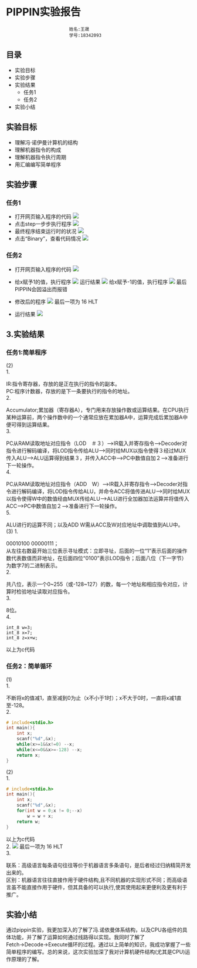 #    PIPPIN实验报告           
~~~
                        姓名:王晟 
                        学号:18342093
~~~
## 目录
- 实验目标
- 实验步骤
- 实验结果
    - 任务1
    - 任务2
- 实验小结
## 实验目标
* 理解冯·诺伊曼计算机的结构
* 理解机器指令的构成
* 理解机器指令执行周期
* 用汇编编写简单程序
## 实验步骤
### 任务1


* 打开网页输入程序的代码
![](images/lab07/ex1pic1.png)
* 点击step一步步执行程序
![](images/lab07/ex1pic2.png)
* 最终程序结束运行时的状况
![](images/lab07/ex1pic3.png)
* 点击“Binary”，查看代码情况
![](images/lab07/ex1pic4.png)
### 任务2


* 打开网页输入程序的代码
![](images/lab07/ex2pic1.png)
* 给x赋予1的值，执行程序
![](images/lab07/ex2pic2.png)
运行结果
![](images/lab07/ex2pic3.png)
给x赋予-1的值，执行程序
![](images/lab07/ex2pic4.png)
最后PIPPIN会因溢出而报错
* 修改后的程序
![](images/lab07/ex2pic5.png)
最后一项为  16   HLT  

* 运行结果
![](images/lab07/ex2pic6.png)
## 3.实验结果
### 任务1:简单程序
(2)   
1.

IR:指令寄存器，存放的是正在执行的指令的副本。   
PC:程序计数器，存放的是下一条要执行的指令的地址。  
2.

Accumulator;累加器（寄存器A），专门用来存放操作数或运算结果。在CPU执行某种运算前，两个操作数中的一个通常应放在累加器A中，运算完成后累加器A中便可得到运算结果。  
3.

PC从RAM读取地址对应指令（LOD　＃３）-->IR载入并寄存指令-->Decoder对指令进行解码编译，将LOD指令传给ALU-->同时给MUX以指令使得３经过MUX传入ALU-->ALU运算得到结果３，并传入ACC中-->PC中数值自加２-->准备进行下一轮操作。  
4.

PC从RAM读取地址对应指令（ADD　W）-->IR载入并寄存指令-->Decoder对指令进行解码编译，将LOD指令传给ALU，并命令ACC将值传进ALU-->同时给MUX以指令使得W中的数值经由MUX传给ALU-->ALU进行全加器加法运算并将值传入ACC-->PC中数值自加２-->准备进行下一轮操作。  
5.

ALU进行的运算不同；以及ADD W需从ACC及W对应地址中调取值到ALU中。   
(3)
1.

00010100 00000111；  
从左往右数最开始三位表示寻址模式：立即寻址，后面的一位“1”表示后面的操作数代表数值而非地址，在后面四位“0100”表示LOD指令；后面八位（下一字节）为数字7的二进制表示。  
2.

共八位，表示一个0~255（或-128~127）的数，每一个地址和相应指令对应，计算时检验地址读取对应指令。  
3.

8位。  
4.
~~~
int_8 w=3;  
int_8 x=7;  
int_8 z=x+w;
~~~
以上为c代码
### 任务2：简单循环
(1)  
1.

不断将x的值减1，直至减到0为止（x不小于1时）；x不大于0时，一直将x减1直至-128。  
2.
```c
# include<stdio.h>
int main(){
    int x;
    scanf("%d",&x);
    while(x>=1&&x!=0) --x;
    while(x<=0&&x>=-128) --x;
    return x;
}
```   

(2)  
1.
```c
# include<stdio.h>
int main(){
    int x;
    scanf("%d",&x);
    for(int w = 0;x != 0;--x)
        w = w + x;
    return w;
}
```    
以上为c代码  
2.
![](images/lab07/ex2pic5.png)
最后一项为  16   HLT   
3.

联系：高级语言每条语句往往等价于机器语言多条语句，是后者经过归纳精简开发出来的。  
区别：机器语言往往直接作用于硬件结构,且不同机器的实现形式不同；而高级语言虽不能直接作用于硬件，但其具备的可以执行,使其使用起来更便利及更有利于推广。
## 实验小结
通过pippin实验，我更加深入的了解了冯.诺依曼体系结构，以及CPU各组件的具体功能，并了解了运算如何通过线路得以实现。我同时了解了Fetch→Decode→Execute循环的过程。通过以上简单的知识，我成功掌握了一些简单程序的编写。总的来说，这次实验加深了我对计算机硬件结构(尤其是CPU)运作原理的了解。